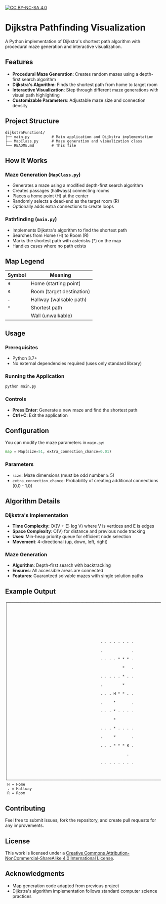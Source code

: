 [![CC BY-NC-SA 4.0][cc-by-nc-sa-shield]][cc-by-nc-sa]

[cc-by-nc-sa]: http://creativecommons.org/licenses/by-nc-sa/4.0/
[cc-by-nc-sa-shield]: https://img.shields.io/badge/License-CC%20BY--NC--SA%204.0-lightgrey.svg


# Dijkstra Pathfinding Visualization

A Python implementation of Dijkstra's shortest path algorithm with procedural maze generation and interactive visualization.

## Features

- **Procedural Maze Generation**: Creates random mazes using a depth-first search algorithm
- **Dijkstra's Algorithm**: Finds the shortest path from home to target room
- **Interactive Visualization**: Step through different maze generations with visual path highlighting
- **Customizable Parameters**: Adjustable maze size and connection density

## Project Structure

```
dijkstraFunction1/
├── main.py          # Main application and Dijkstra implementation
├── MapClass.py      # Maze generation and visualization class
└── README.md        # This file
```

## How It Works

### Maze Generation (`MapClass.py`)
- Generates a maze using a modified depth-first search algorithm
- Creates passages (hallways) connecting rooms
- Places a home point (H) at the center
- Randomly selects a dead-end as the target room (R)
- Optionally adds extra connections to create loops

### Pathfinding (`main.py`)
- Implements Dijkstra's algorithm to find the shortest path
- Searches from Home (H) to Room (R)
- Marks the shortest path with asterisks (*) on the map
- Handles cases where no path exists

## Map Legend

| Symbol | Meaning |
|--------|---------|
| `H`    | Home (starting point) |
| `R`    | Room (target destination) |
| `.`    | Hallway (walkable path) |
| `*`    | Shortest path |
| ` `    | Wall (unwalkable) |

## Usage

### Prerequisites
- Python 3.7+
- No external dependencies required (uses only standard library)

### Running the Application

```bash
python main.py
```

### Controls
- **Press Enter**: Generate a new maze and find the shortest path
- **Ctrl+C**: Exit the application

## Configuration

You can modify the maze parameters in `main.py`:

```python
map = Map(size=51, extra_connection_chance=0.01)
```

### Parameters
- `size`: Maze dimensions (must be odd number ≥ 5)
- `extra_connection_chance`: Probability of creating additional connections (0.0 - 1.0)

## Algorithm Details

### Dijkstra's Implementation
- **Time Complexity**: O((V + E) log V) where V is vertices and E is edges
- **Space Complexity**: O(V) for distance and previous node tracking
- **Uses**: Min-heap priority queue for efficient node selection
- **Movement**: 4-directional (up, down, left, right)

### Maze Generation
- **Algorithm**: Depth-first search with backtracking
- **Ensures**: All accessible areas are connected
- **Features**: Guaranteed solvable mazes with single solution paths

## Example Output

```
┌──────────────────────────────────────────────────────────────────────────────────────────────────────┐
│                                                                                                      │
│                                                                                                      │
│                                                                                                      │
│                                                                                                      │
│                                          . . . . . . . .                                           │
│                                          .             .                                           │
│                                          . . . . * * * .                                           │
│                                                    *   .                                           │
│                                          . . . . . * . .                                           │
│                                          .         *                                               │
│                                          . . . H * * . .                                           │
│                                          .     *       .                                           │
│                                          . . . * . . . .                                           │
│                                                *                                                   │
│                                          . . . * . . . .                                           │
│                                          .     *       .                                           │
│                                          . . . * * * R .                                           │
│                                                      .                                             │
│                                          . . . . . . . .                                           │
│                                                                                                      │
└──────────────────────────────────────────────────────────────────────────────────────────────────────┘
 H = Home
 . = Hallway
 R = Room
```

## Contributing

Feel free to submit issues, fork the repository, and create pull requests for any improvements.

## License

This work is licensed under a
[Creative Commons Attribution-NonCommercial-ShareAlike 4.0 International License](LICENSE.md).

## Acknowledgments

- Map generation code adapted from previous project
- Dijkstra's algorithm implementation follows standard computer science practices

